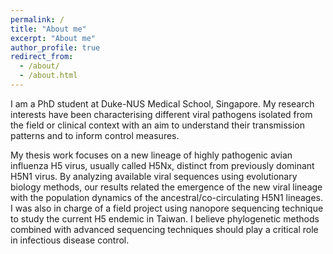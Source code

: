 ```yaml
---
permalink: /
title: "About me"
excerpt: "About me"
author_profile: true
redirect_from: 
  - /about/
  - /about.html
---
```


I am a PhD student at Duke-NUS Medical School, Singapore. My research interests have been characterising different viral pathogens isolated from the field or clinical context with an aim to understand their transmission patterns and to inform control measures. 

My thesis work focuses on a new lineage of highly pathogenic avian influenza H5 virus, usually called H5Nx, distinct from previously dominant H5N1 virus. By analyzing available viral sequences using evolutionary biology methods, our results related the emergence of the new viral lineage with the population dynamics of the ancestral/co-circulating H5N1 lineages. I was also in charge of a field project using nanopore sequencing technique to study the current H5 endemic in Taiwan. I believe phylogenetic methods combined with advanced sequencing techniques should play a critical role in infectious disease control. 
